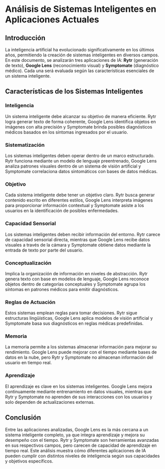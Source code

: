 # Análisis de Sistemas Inteligentes en Aplicaciones Actuales

## Introducción
La inteligencia artificial ha evolucionado significativamente en los últimos años, permitiendo la creación de sistemas inteligentes en diversos campos. En este documento, se analizarán tres aplicaciones de IA: **Rytr** (generación de texto), **Google Lens** (reconocimiento visual) y **Symptomate** (diagnóstico médico). Cada una será evaluada según las características esenciales de un sistema inteligente.

## Características de los Sistemas Inteligentes

### Inteligencia
Un sistema inteligente debe alcanzar su objetivo de manera eficiente. Rytr logra generar texto de forma coherente, Google Lens identifica objetos en imágenes con alta precisión y Symptomate brinda posibles diagnósticos médicos basados en los síntomas ingresados por el usuario.

### Sistematización
Los sistemas inteligentes deben operar dentro de un marco estructurado. Rytr funciona mediante un modelo de lenguaje preentrenado, Google Lens analiza patrones visuales dentro de un sistema de visión artificial y Symptomate correlaciona datos sintomáticos con bases de datos médicas.

### Objetivo
Cada sistema inteligente debe tener un objetivo claro. Rytr busca generar contenido escrito en diferentes estilos, Google Lens interpreta imágenes para proporcionar información contextual y Symptomate asiste a los usuarios en la identificación de posibles enfermedades.

### Capacidad Sensorial
Los sistemas inteligentes deben recibir información del entorno. Rytr carece de capacidad sensorial directa, mientras que Google Lens recibe datos visuales a través de la cámara y Symptomate obtiene datos mediante la entrada de texto por parte del usuario.

### Conceptualización
Implica la organización de información en niveles de abstracción. Rytr genera texto con base en modelos de lenguaje, Google Lens reconoce objetos dentro de categorías conceptuales y Symptomate agrupa los síntomas en patrones médicos para emitir diagnósticos.

### Reglas de Actuación
Estos sistemas emplean reglas para tomar decisiones. Rytr sigue estructuras lingüísticas, Google Lens aplica modelos de visión artificial y Symptomate basa sus diagnósticos en reglas médicas predefinidas.

### Memoria
La memoria permite a los sistemas almacenar información para mejorar su rendimiento. Google Lens puede mejorar con el tiempo mediante bases de datos en la nube, pero Rytr y Symptomate no almacenan información del usuario en tiempo real.

### Aprendizaje
El aprendizaje es clave en los sistemas inteligentes. Google Lens mejora continuamente mediante entrenamiento en datos visuales, mientras que Rytr y Symptomate no aprenden de sus interacciones con los usuarios y solo dependen de actualizaciones externas.

## Conclusión
Entre las aplicaciones analizadas, Google Lens es la más cercana a un sistema inteligente completo, ya que integra aprendizaje y mejora su desempeño con el tiempo. Rytr y Symptomate son herramientas avanzadas en sus respectivos campos, pero carecen de capacidad de aprendizaje en tiempo real. Este análisis muestra cómo diferentes aplicaciones de IA pueden cumplir con distintos niveles de inteligencia según sus capacidades y objetivos específicos.
